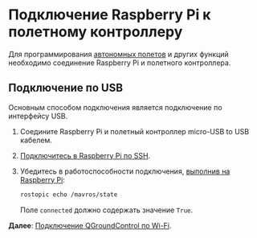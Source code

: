 # Подключение Raspberry Pi к полетному контроллеру

Для программирования [автономных полетов](simple_offboard.md) и других функций необходимо соединение Raspberry Pi и полетного контроллера.

## Подключение по USB

Основным способом подключения является подключение по интерфейсу USB.

1. Соедините Raspberry Pi и полетный контроллер micro-USB to USB кабелем.
2. [Подключитесь в Raspberry Pi по SSH](ssh.md).
3. Убедитесь в работоспособности подключения, [выполнив на Raspberry Pi](ssh.md):

    ```bash
    rostopic echo /mavros/state
    ```

    Поле `connected` должно содержать значение `True`.

**Далее**: [Подключение QGroundControl по Wi-Fi](gcs_bridge.md).
